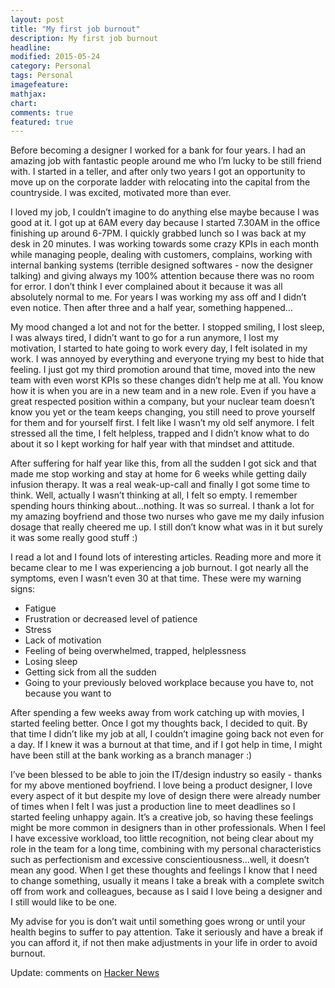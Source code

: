 ```yaml
---
layout: post
title: "My first job burnout"
description: My first job burnout
headline:
modified: 2015-05-24
category: Personal
tags: Personal
imagefeature:
mathjax:
chart:
comments: true
featured: true
---
```


Before becoming a designer I worked for a bank for four years. I had an amazing job with fantastic people around me who I’m lucky to be still friend with. I started in a teller, and after only two years I got an opportunity to move up on the corporate ladder with relocating into the capital from the countryside. I was excited, motivated more than ever.

I loved my job, I couldn’t imagine to do anything else maybe because I was good at it. I got up at 6AM every day because I started 7.30AM in the office finishing up around 6-7PM. I quickly grabbed lunch so I was back at my desk in 20 minutes. I was working towards some crazy KPIs in each month while managing people, dealing with customers, complains, working with internal banking systems (terrible designed softwares - now the designer talking) and giving always my 100% attention because there was no room for error. I don’t think I ever complained about it because it was all absolutely normal to me. For years I was working my ass off and I didn’t even notice. Then after three and a half year, something happened…

My mood changed a lot and not for the better. I stopped smiling, I lost sleep, I was always tired, I didn’t want to go for a run anymore, I lost my motivation, I started to hate going to work every day, I felt isolated in my work. I was annoyed by everything and everyone trying my best to hide that feeling. I just got my third promotion around that time, moved into the new team with even worst KPIs so these changes didn’t help me at all. You know how it is when you are in a new team and in a new role. Even if you have a great respected position within a company, but your nuclear team doesn’t know you yet or the team keeps changing, you still need to prove yourself for them and for yourself first. I felt like I wasn’t my old self anymore. I felt stressed all the time, I felt helpless, trapped and I didn’t know what to do about it so I kept working for half year with that mindset and attitude.

After suffering for half year like this, from all the sudden I got sick and that made me stop working and stay at home for 6 weeks while getting daily infusion therapy. It was a real weak-up-call and finally I got some time to think. Well, actually I wasn’t thinking at all, I felt so empty. I remember spending hours thinking about…nothing. It was so surreal. I thank a lot for my amazing boyfriend and those two nurses who gave me my daily infusion dosage that really cheered me up. I still don’t know what was in it but surely it was some really good stuff :)

I read a lot and I found lots of interesting articles. Reading more and more it became clear to me I was experiencing a job burnout. I got nearly all the symptoms, even I wasn’t even 30 at that time. These were my warning signs:

- Fatigue
- Frustration or decreased level of patience
- Stress
- Lack of motivation
- Feeling of being overwhelmed, trapped, helplessness
- Losing sleep
- Getting sick from all the sudden
- Going to your previously beloved workplace because you have to, not because you want to

After spending a few weeks away from work catching up with movies, I started feeling better. Once I got my thoughts back, I decided to quit. By that time I didn’t like my job at all, I couldn’t imagine going back not even for a day. If I knew it was a burnout at that time, and if I got help in time, I might have been still at the bank working as a branch manager :)

I’ve been blessed to be able to join the IT/design industry so easily - thanks for my above mentioned boyfriend. I love being a product designer, I love every aspect of it but despite my love of design there were already number of times when I felt I was just a production line to meet deadlines so I started feeling unhappy again. It’s a creative job, so having these feelings might be more common in designers than in other professionals. When I feel I have excessive workload, too little recognition, not being clear about my role in the team for a long time, combining with my personal characteristics such as perfectionism and excessive conscientiousness…well, it doesn’t mean any good. When I get these thoughts and feelings I know that I need to change something, usually it means I take a break with a complete switch off from work and colleagues, because as I said I love being a designer and I still would like to be one.

My advise for you is don’t wait until something goes wrong or until your health begins to suffer to pay attention. Take it seriously and have a break if you can afford it, if not then make adjustments in your life in order to avoid burnout.

Update: comments on [Hacker News](https://news.ycombinator.com/item?id=9603472)

